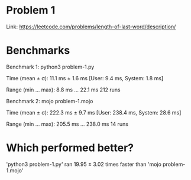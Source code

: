 # Problem 1

Link: https://leetcode.com/problems/length-of-last-word/description/

# Benchmarks

Benchmark 1: python3 problem-1.py

  Time (mean ± σ):      11.1 ms ±   1.6 ms    [User: 9.4 ms, System: 1.8 ms]

  Range (min … max):     8.8 ms …  22.1 ms    212 runs

  
Benchmark 2: mojo problem-1.mojo

  Time (mean ± σ):     222.3 ms ±   9.7 ms    [User: 238.4 ms, System: 28.6 ms]

  Range (min … max):   205.5 ms … 238.0 ms    14 runs

# Which performed better?
  'python3 problem-1.py' ran
   19.95 ± 3.02 times faster than 'mojo problem-1.mojo'

